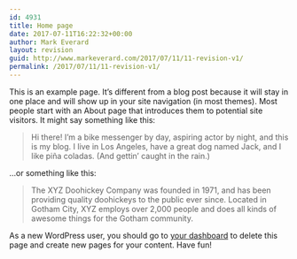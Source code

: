 ```yaml
---
id: 4931
title: Home page
date: 2017-07-11T16:22:32+00:00
author: Mark Everard
layout: revision
guid: http://www.markeverard.com/2017/07/11/11-revision-v1/
permalink: /2017/07/11/11-revision-v1/
---
```

This is an example page. It&#8217;s different from a blog post because it will stay in one place and will show up in your site navigation (in most themes). Most people start with an About page that introduces them to potential site visitors. It might say something like this:

> Hi there! I&#8217;m a bike messenger by day, aspiring actor by night, and this is my blog. I live in Los Angeles, have a great dog named Jack, and I like piña coladas. (And gettin&#8217; caught in the rain.)

&#8230;or something like this:

> The XYZ Doohickey Company was founded in 1971, and has been providing quality doohickeys to the public ever since. Located in Gotham City, XYZ employs over 2,000 people and does all kinds of awesome things for the Gotham community.

As a new WordPress user, you should go to [your dashboard](http://markeverardcom.azurewebsites.net/wp-admin/) to delete this page and create new pages for your content. Have fun!